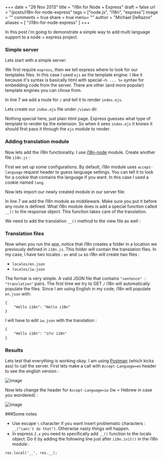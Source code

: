 +++
date = "26 Nov 2013"
title = "i18n for Node + Express"
draft = false
url = "/posts/i18n-for-node-express"
tags = ["node.js", "i18n", "express"]
image = ""
comments = true
share = true
menu= ""
author = "Michael DeRazon"
aliases = [
    "/i18n-for-node-express"
]
+++

In this post i'm going to demonstrate a simple way to add multi language support to a node + express project.

### Simple server
Lets start with a simple server:

<script src="https://gist.github.com/mderazon/7229439.js"></script>

We first require `express`, then we tell express where to look for our templates files. In this case I used `ejs` as the template engine. I like it because it's syntax is basically html with special `<% ... %>` syntax for embedding code from the server. There are other (and more popular) template engines you can chose from.

In line 7 we add a route for `/` and tell it to render `index.ejs`.

Lets create our `index.ejs` file under `/views` dir.

<script src="https://gist.github.com/mderazon/7229648.js"></script>

Nothing special here, just plain html page. Express guesses what type of template to render by the extension. So when it sees `index.ejs` it knows it should first pass it through the `ejs` module to render.

### Adding translation module

Now lets add the i18n functionality. I use [i18n-node](https://github.com/mashpie/i18n-node) module. Create another file `i18n.js` :

<script src="https://gist.github.com/mderazon/7229824.js"></script>

First we set up some configurations. By default, i18n module uses `accept-language` request header to guess language settings. You can tell it to look for a cookie that contains the language if you want. In this case I used a cookie named `lang`.

Now lets import our newly created module in our server file:

<script src="https://gist.github.com/mderazon/7230558.js"></script>

In line 7 we add the i18n module as middleware. Make sure you put it before any route is defined. What i18n module does is add a special function called `__()` to the response object. This function takes care of the translation.

We need to add the translation `__()` method to the view file as well :
<script src="https://gist.github.com/mderazon/7230774.js"></script>



### Translation files
Now when you run the app, notice that i18n creates a folder in a location we previously defined in `i18n.js`. This folder will contain the translation files. In my case, I have two locales : `en` and `iw` so i18n will create two files :

- `locales/en.json`
- `locales/iw.json`

The format is very simple. A valid JSON file that contains `"sentence" : "translation"` pairs. The first time we try to GET `/` i18n will automatically populate the files. Since I am using English in my code, i18n will populate `en.json` with:

```
{
	"Hello i18n": "Hello i18n"
}
```

I will have to edit `iw.json` with the translation :

```
{
	"Hello i18n": "שלום i18n"
}
```

### Results
Lets test that everything is working okay. I am using [Postman](https://chrome.google.com/webstore/detail/postman-rest-client/fdmmgilgnpjigdojojpjoooidkmcomcm/details?hl=en) (which kicks ass) to call the server. First lets make a call with `Accept-Language=en` header to see the english version :

![image](/images/posts/postman-en.png)

Now lets change the header for `Accept-Language=iw` (iw = Hebrew in case you wondered) :

![image](/images/posts/postman-iw.png)



###Some notes

- Use escape `\` character if you want insert problematic characters : `__("can\'t do that")`. Otherwise nasty things will happen.
- In express `2.x` you need to specifically add `__()` function to the locals object. Do it by adding the following line just after `i18n.init()` in the i18n module :

```
res.local('__', res.__);
```
